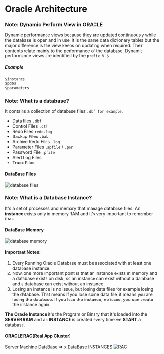  # Oracle Architecture

### Note: Dynamic Perform View in ORACLE

 Dynamic performance views because they are updated continuously while the database is open and in use. It is the same data dictionary tables but the major difference is the view keeps on updating when required. Their contents relate mainly to the performance of the database. Dynamic performance views are identified by the `prefix V_$`

##### Example
 ```sql
 $instance
 $pdbs
 $parameters
 ```

 ### Note: What is a database?
 It contains a collection of database files `.dbf for example`.
 - Data files `.dbf`
 - Control Files `.ctl`
 - Redo Files `redo.log`
 - Backup Files `.bak`
 - Archive Redo Files `.log`
 - Parameter Files `.spfile` / `.par`
 - Password File `.pfile`
 - Alert Log Files
 - Trace Files
#### DataBase Files
 ![database files](https://dotnettutorials.net/wp-content/uploads/2022/06/word-image-27931-1-768x475.png?ezimgfmt=ng:webp/ngcb8)

 ### Note: What is a Database Instance?
 It's a set of processes and memory that manage database files. An **instance** exists only in memory RAM and it's very important to remember that.

 #### DataBase Memory
 ![database memory](https://dotnettutorials.net/wp-content/uploads/2022/06/word-image-27931-2.png?ezimgfmt=ng:webp/ngcb8)

#### Important Notes:
1. Every Running Oracle Database must be associated with at least one database instance.
2. Now, one more important point is that an instance exists in memory and a database exists on disk, so an instance can exist without a database and a database can exist without an instance.
3. Losing an instance is no issue, but losing data files for example losing the database. That means if you lose some data file, it means you are losing the database. If you lose the instance, no issue, you can create the instance again.

**The Oracle Instance** it's the Program or Binary that it's loaded into the **SERVER RAM** and an **INSTANCE** is created every time we **START** a database.

#### ORACLE RAC(Real App Cluster)
Server Machine DataBase => x DataBase INSTANCES
![RAC](https://dotnettutorials.net/wp-content/uploads/2022/06/word-image-27931-6.png?ezimgfmt=ng:webp/ngcb8)